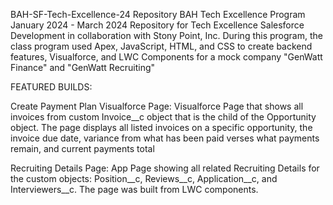 BAH-SF-Tech-Excellence-24 Repository
BAH Tech Excellence Program January 2024 - March 2024 Repository for Tech Excellence Salesforce Development in collaboration with Stony Point, Inc. During this program, the class program used Apex, JavaScript, HTML, and CSS to create backend features, Visualforce, and LWC Components for a mock company "GenWatt Finance" and "GenWatt Recruiting"

FEATURED BUILDS:

Create Payment Plan Visualforce Page: Visualforce Page that shows all invoices from custom Invoice__c object that is the child of the Opportunity object. The page displays all listed invoices on a specific opportunity, the invoice due date, variance from what has been paid verses what payments remain, and current payments total

Recruiting Details Page: App Page showing all related Recruiting Details for the custom objects: Position__c, Reviews__c, Application__c, and Interviewers__c. The page was built from LWC components.
